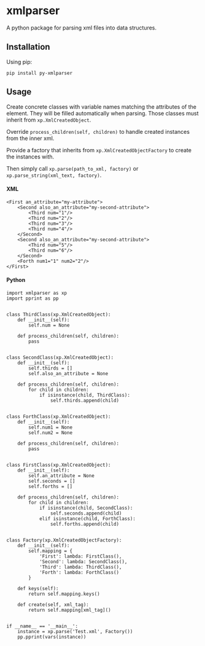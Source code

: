 xmlparser
=========
A python package for parsing xml files into data structures.

Installation
------------
Using pip:
```
pip install py-xmlparser
```

Usage
-----

Create concrete classes with variable names matching the attributes of the element.
They will be filled automatically when parsing.
Those classes must inherit from `xp.XmlCreatedObject`.

Override `process_children(self, children)` to handle created instances from the inner xml.

Provide a factory that inherits from `xp.XmlCreatedObjectFactory` to create the instances with.

Then simply call `xp.parse(path_to_xml, factory)` or `xp.parse_string(xml_text, factory)`. 

#### XML
```
<First an_attribute="my-attribute">
    <Second also_an_attribute="my-second-attribute">
        <Third num="1"/>
        <Third num="2"/>
        <Third num="3"/>
        <Third num="4"/>
    </Second>
    <Second also_an_attribute="my-second-attribute">
        <Third num="5"/>
        <Third num="6"/>
    </Second>
    <Forth num1="1" num2="2"/>
</First>
```
#### Python
```
import xmlparser as xp
import pprint as pp


class ThirdClass(xp.XmlCreatedObject):
    def __init__(self):
        self.num = None

    def process_children(self, children):
        pass


class SecondClass(xp.XmlCreatedObject):
    def __init__(self):
        self.thirds = []
        self.also_an_attribute = None

    def process_children(self, children):
        for child in children:
            if isinstance(child, ThirdClass):
                self.thirds.append(child)


class ForthClass(xp.XmlCreatedObject):
    def __init__(self):
        self.num1 = None
        self.num2 = None

    def process_children(self, children):
        pass


class FirstClass(xp.XmlCreatedObject):
    def __init__(self):
        self.an_attribute = None
        self.seconds = []
        self.forths = []

    def process_children(self, children):
        for child in children:
            if isinstance(child, SecondClass):
                self.seconds.append(child)
            elif isinstance(child, ForthClass):
                self.forths.append(child)


class Factory(xp.XmlCreatedObjectFactory):
    def __init__(self):
        self.mapping = {
            'First': lambda: FirstClass(),
            'Second': lambda: SecondClass(),
            'Third': lambda: ThirdClass(),
            'Forth': lambda: ForthClass()
        }

    def keys(self):
        return self.mapping.keys()

    def create(self, xml_tag):
        return self.mapping[xml_tag]()


if __name__ == '__main__':
    instance = xp.parse('Test.xml', Factory())
    pp.pprint(vars(instance))
```